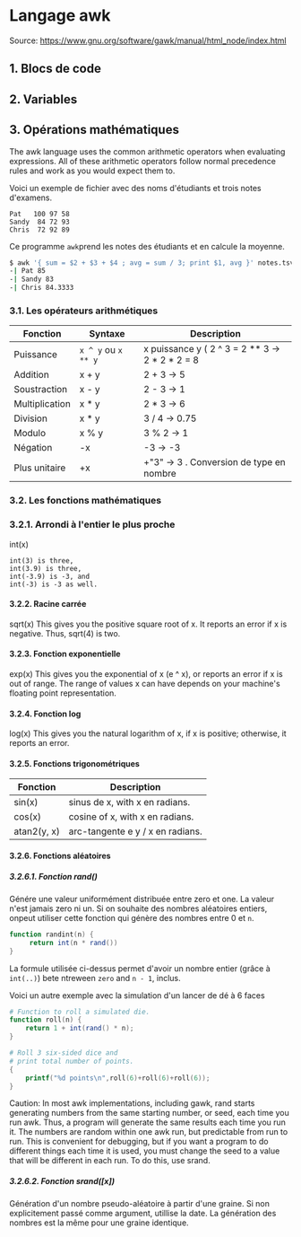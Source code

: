 # Langage awk

Source: https://www.gnu.org/software/gawk/manual/html_node/index.html

## 1. Blocs de code

## 2. Variables

## 3. Opérations mathématiques


The awk language uses the common arithmetic operators when evaluating expressions. All of these arithmetic operators follow normal precedence rules and work as you would expect them to.

Voici un exemple de fichier avec des noms d'étudiants et trois notes d'examens.

```
Pat   100 97 58
Sandy  84 72 93
Chris  72 92 89
```

Ce programme `awk`prend les notes des étudiants et en calcule la moyenne.

```bash
$ awk '{ sum = $2 + $3 + $4 ; avg = sum / 3; print $1, avg }' notes.tsv
-| Pat 85
-| Sandy 83
-| Chris 84.3333
```

### 3.1. Les opérateurs arithmétiques

|Fonction|Syntaxe|Description|
|--------|-------|-----------|
|Puissance|`x ^ y` ou `x ** y`| x puissance y ( 2 ^ 3 = 2 ** 3 -> 2 * 2 * 2 = 8 |
| Addition| x + y| 2 + 3 -> 5|
|Soustraction| x - y | 2 - 3 -> 1 |
|Multiplication| x * y | 2 * 3 -> 6 |
|Division| x * y | 3 / 4 -> 0.75 |
|Modulo| x % y | 3 % 2 -> 1 |
|Négation| -x | -3 -> -3 |
|Plus unitaire| +x | +"3" -> 3 . Conversion de type en nombre|


### 3.2. Les fonctions mathématiques

### 3.2.1. Arrondi à l'entier le plus proche
int(x)
```
int(3) is three, 
int(3.9) is three, 
int(-3.9) is -3, and 
int(-3) is -3 as well.
```

#### 3.2.2. Racine carrée
sqrt(x)
This gives you the positive square root of x. It reports an error if x is negative. Thus, sqrt(4) is two.

#### 3.2.3. Fonction exponentielle
exp(x)
This gives you the exponential of x (e ^ x), or reports an error if x is out of range. The range of values x can have depends on your machine's floating point representation.

#### 3.2.4. Fonction log
log(x)
This gives you the natural logarithm of x, if x is positive; otherwise, it reports an error.

#### 3.2.5. Fonctions trigonométriques

|Fonction|Description|
|--------|-----------|
|sin(x)  | sinus de x, with x en radians.|
|cos(x)|cosine of x, with x en radians.|
|atan2(y, x)|arc-tangente e y / x en radians.|

#### 3.2.6. Fonctions aléatoires

##### 3.2.6.1. Fonction rand()
Génére une valeur uniformément distribuée entre zero et one. La valeur n'est jamais zero ni un. Si on souhaite des nombres aléatoires entiers, onpeut utiliser cette fonction qui génère des nombres entre 0 et `n`.

```awk
function randint(n) {
     return int(n * rand())
}
```

La formule utilisée ci-dessus permet d'avoir un nombre entier (grâce à `int(..)`) bete ntreween `zero` and `n - 1`, inclus. 

Voici un autre exemple avec la simulation d'un lancer de dé à 6 faces
```awk
# Function to roll a simulated die.
function roll(n) { 
    return 1 + int(rand() * n);
}

# Roll 3 six-sided dice and
# print total number of points.
{
    printf("%d points\n",roll(6)+roll(6)+roll(6));
}
```

Caution: In most awk implementations, including gawk, rand starts generating numbers from the same starting number, or seed, each time you run awk. Thus, a program will generate the same results each time you run it. The numbers are random within one awk run, but predictable from run to run. This is convenient for debugging, but if you want a program to do different things each time it is used, you must change the seed to a value that will be different in each run. To do this, use srand.

##### 3.2.6.2. Fonction srand([x])

Génération d'un  nombre pseudo-aléatoire à partir d'une graine. Si non explicitement passé comme argument, utillise la date. La génération des nombres est la même pour une graine identique.

